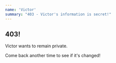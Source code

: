 ```yaml
---
name: 'Victor'
summary: "403 - Victor's information is secret!"
---
```


## 403!

Victor wants to remain private.

Come back another time to see if it's changed!
